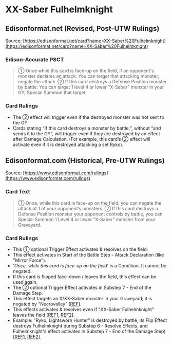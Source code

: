 # XX-Saber Fulhelmknight

## Edisonformat.net (Revised, Post-UTW Rulings)

Source: [https://edisonformat.net/card?name=XX-Saber%20Fulhelmknight](https://edisonformat.net/card?name=XX-Saber%20Fulhelmknight)

### Edison-Accurate PSCT

> ① Once while this card is face-up on the field, if an opponent's monster declares an attack:
> You can target that attacking monster; negate the attack.
> ② If this card destroys a Defense Position monster by battle:
> You can target 1 level 4 or lower “X-Saber” monster in your GY; Special Summon that target.

### Card Rulings

*   The ② effect will trigger even if the destroyed monster was not sent to the GY.
*   Cards stating “If this card destroys a monster by battle:”, without “and sends it to the GY”,
will trigger even if they are destroyed by an effect after Damage Calculation.
(For example, this card’s ② effect will activate even if it is destroyed attacking a set Ryko).


## Edisonformat.com (Historical, Pre-UTW Rulings)

Source: [https://www.edisonformat.com/rulings](https://www.edisonformat.com/rulings)

### Card Text

> ① Once, while this card is face-up on the field; you can negate the attack of 1 of your opponent’s monsters. ② If this card destroys a Defense Position monster your opponent controls by battle, you can Special Summon 1 Level 4 or lower “X-Saber” monster from your Graveyard.

### Card Rulings

*   This ① optional Trigger Effect activates & resolves on the field.
*   This effect activates in Start of the Battle Step - Attack Declaration (like "Mirror Force").
*   '_Once, while this card is face-up on the field_' is a Condition. It cannot be negated.
*   If this card is flipped face-down / leaves the field, this effect can be used again.
*   The ② optional Trigger Effect activates in Substep 7 - End of the Damage Step.
*   This effect targets an X/XX-Saber monster in your Graveyard; it is negated by "Necrovalley" \[[REF](https://www.pojo.biz/board/showthread.php?t=848277)\].
*   This effects activates & resolves even if "XX-Saber Fulhelmknight" leaves the field \[[REF1](https://www.pojo.biz/board/showthread.php?t=835785), [REF2](https://www.pojo.biz/board/showthread.php?t=825682)\].
*   Example: "Ryko, Lightsworn Hunter" is destroyed by battle, its Flip Effect destroys Fulhelmknight during Substep 6 - Resolve Effects, and Fulhelmknight's effect activates in Substep 7 - End of the Damage Step) \[[REF1](https://www.pojo.biz/board/showthread.php?t=835785), [REF2](https://www.pojo.biz/board/showthread.php?t=825682)\].


